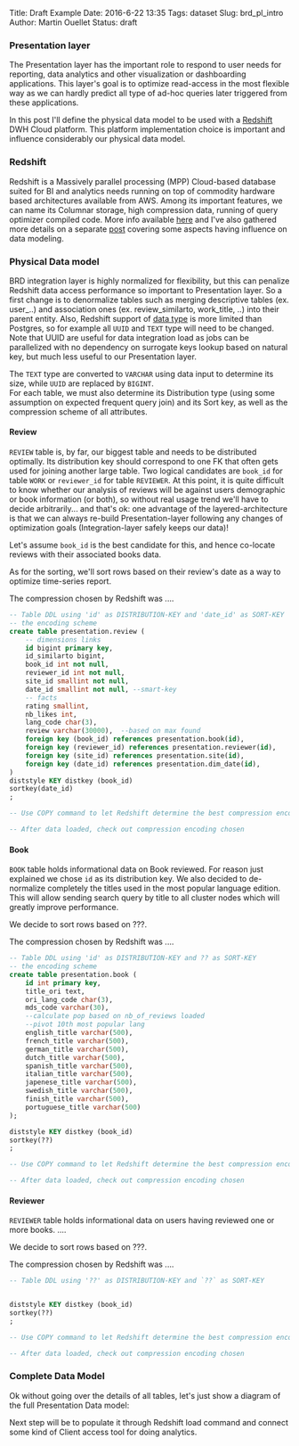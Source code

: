 Title: Draft Example
Date: 2016-6-22 13:35
Tags: dataset
Slug: brd_pl_intro
Author: Martin Ouellet
Status: draft

### Presentation layer

The Presentation layer has the important role to respond to user needs for reporting, data analytics and other visualization or dashboarding applications. This layer's goal is to optimize read-access in the most flexible way as we can hardly predict all type of ad-hoc queries later triggered from these applications.

In this post I'll define the physical data model to be used with a [Redshift](http://amazon.com/redshift) DWH Cloud platform.  This platform implementation choice is important and influence considerably our physical data model.

### Redshift

Redshift is a Massively parallel processing (MPP) Cloud-based database suited for BI and analytics needs running on top of commodity hardware based architectures available from AWS.  Among its important features, we can name its Columnar storage, high compression data, running of query optimizer compiled code.  More info available [here](http://docs.aws.amazon.com/redshift/latest/mgmt/welcome.html) and I've also gathered more details on a separate [post](http://martin-ouellet.blogspot.co.at/2016/07/redshift-cloud-based-data-warehousing.html) covering some aspects having influence on data modeling.

### Physical Data model

BRD integration layer is highly normalized for flexibility, but this can penalize Redshift data access performance so important to Presentation layer.  So a first change is to denormalize tables such as merging descriptive tables (ex. user_..) and association ones (ex. review_similarto, work_title, ..) into their parent entity.  Also, Redshift support of [data type](http://amazon.com/rdsdatatype) is more limited than Postgres, so for example all `UUID` and `TEXT` type will need to be changed.  Note that UUID are useful for data integration load as jobs can be parallelized with no dependency on surrogate keys lookup based on natural key, but much less useful to our Presentation layer.  

The `TEXT` type are converted to `VARCHAR` using data input to determine its size, while `UUID` are replaced by `BIGINT`.  
For each table, we must also determine its Distribution type (using some assumption on expected frequent query join) and its Sort key, as well as the compression scheme of all attributes.


#### Review

`REVIEW` table is, by far, our biggest table and needs to be distributed optimally.  Its distribution key should correspond to one FK that often gets used for joining another large table.  Two logical candidates are `book_id` for table `WORK` or `reviewer_id` for table `REVIEWER`.  At this point, it is quite difficult to know whether our analysis of reviews will be against users demographic or book information (or both), so without real usage trend we'll have to decide arbitrarily... and that's ok:  one advantage of the layered-architecture is that we can always re-build Presentation-layer following any changes of optimization goals (Integration-layer safely keeps our data)!

Let's assume `book_id` is the best candidate for this, and hence co-locate reviews with their associated books data.  

As for the sorting, we'll sort rows based on their review's date as a way to optimize time-series report.

The compression chosen by Redshift was ....

```sql
-- Table DDL using 'id' as DISTRIBUTION-KEY and 'date_id' as SORT-KEY
-- the encoding scheme
create table presentation.review (
    -- dimensions links
    id bigint primary key,
    id_similarto bigint,
    book_id int not null,
    reviewer_id int not null,
    site_id smallint not null,
    date_id smallint not null, --smart-key
    -- facts
    rating smallint,
    nb_likes int,
    lang_code char(3),
    review varchar(30000),  --based on max found
    foreign key (book_id) references presentation.book(id),
    foreign key (reviewer_id) references presentation.reviewer(id),
    foreign key (site_id) references presentation.site(id),
    foreign key (date_id) references presentation.dim_date(id),
)
diststyle KEY distkey (book_id)
sortkey(date_id)
;

-- Use COPY command to let Redshift determine the best compression encoding scheme

-- After data loaded, check out compression encoding chosen  


```


#### Book

`BOOK` table holds informational data on Book reviewed.  For reason just explained we chose `id` as its distribution key. We also decided to de-normalize completely the titles used in the most popular language edition.  This will allow sending search query by title to all cluster nodes which will greatly improve performance.    

We decide to sort rows based on ???.     

The compression chosen by Redshift was ....

```sql
-- Table DDL using 'id' as DISTRIBUTION-KEY and ?? as SORT-KEY
-- the encoding scheme
create table presentation.book (
    id int primary key,
    title_ori text,
    ori_lang_code char(3),
    mds_code varchar(30),
    --calculate pop based on nb_of_reviews loaded
    --pivot 10th most popular lang
    english_title varchar(500),
    french_title varchar(500),
    german_title varchar(500),
    dutch_title varchar(500),
    spanish_title varchar(500),
    italian_title varchar(500),
    japenese_title varchar(500),
    swedish_title varchar(500),
    finish_title varchar(500),
    portuguese_title varchar(500)
);

diststyle KEY distkey (book_id)
sortkey(??)
;

-- Use COPY command to let Redshift determine the best compression encoding scheme

-- After data loaded, check out compression encoding chosen  


```



#### Reviewer

`REVIEWER` table holds informational data on users having reviewed one or more books.  ....

We decide to sort rows based on ???.     

The compression chosen by Redshift was ....

```sql
-- Table DDL using '??' as DISTRIBUTION-KEY and `??` as SORT-KEY


diststyle KEY distkey (book_id)
sortkey(??)
;

-- Use COPY command to let Redshift determine the best compression encoding scheme

-- After data loaded, check out compression encoding chosen  

```


### Complete Data Model

Ok without going over the details of all tables, let's just show a diagram of the full Presentation Data model:






Next step will be to populate it through Redshift load command and connect some kind of Client access tool for doing analytics.
